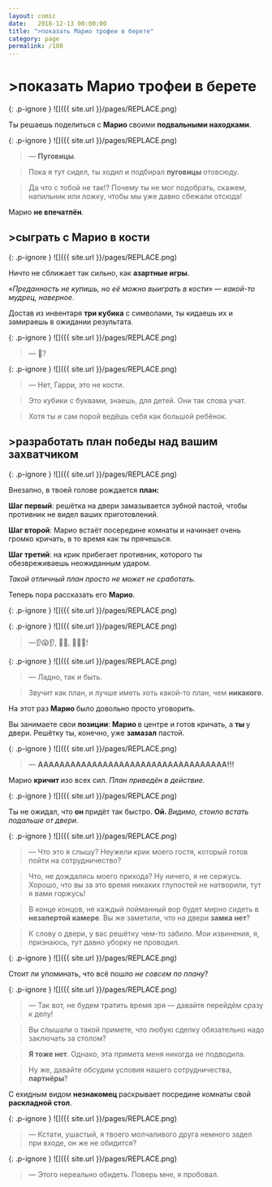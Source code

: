 ```yaml
---
layout: comic
date:   2018-12-13 00:00:00 
title: ">показать Марио трофеи в берете"
category: page
permalink: /100
---
```

# >показать Марио трофеи в берете

{: .p-ignore }
![]({{ site.url }}/pages/REPLACE.png)

Ты решаешь поделиться с <strong>Марио </strong>своими <strong>подвальными находками</strong>.

{: .p-ignore }
![]({{ site.url }}/pages/REPLACE.png)

<blockquote>— <strong>Пуговицы</strong>.</blockquote>

<blockquote>Пока я тут сидел, ты ходил и подбирал <strong>пуговицы </strong>отовсюду. </blockquote>

<blockquote>Да что с тобой не так!? Почему ты не мог подобрать, скажем, напильник или ложку, чтобы мы уже давно сбежали отсюда!</blockquote>

Марио <strong>не впечатлён</strong>.

## >сыграть с Марио в кости

{: .p-ignore }
![]({{ site.url }}/pages/REPLACE.png)

Ничто не сближает так сильно, как <strong>азартные игры</strong>. 

«<em>Преданность не купишь, но её можно выиграть в кости</em>» — <em>какой-то мудрец, наверное</em>.

Достав из инвентаря <strong>три кубика</strong> с символами, ты кидаешь их и замираешь в ожидании результата.

{: .p-ignore }
![]({{ site.url }}/pages/REPLACE.png)

<blockquote>— 🎲?</blockquote>

{: .p-ignore }
![]({{ site.url }}/pages/REPLACE.png)

<blockquote>— Нет, Гарри, это не кости. </blockquote>

<blockquote>Это кубики с буквами, знаешь, для детей. Они так слова учат.</blockquote>

<blockquote>Хотя ты и сам порой ведёшь себя как большой ребёнок.</blockquote>

## >разработать план победы над вашим захватчиком

{: .p-ignore }
![]({{ site.url }}/pages/REPLACE.png)

Внезапно, в твоей голове рождается <strong>план:</strong>

<strong>Шаг первый</strong>: решётка на двери замазывается зубной пастой, чтобы противник не видел ваших приготовлений.

<strong>Шаг второй</strong>: Марио встаёт посередине комнаты и начинает очень громко кричать, в то время как ты прячешься.

<strong>Шаг третий</strong>: на крик прибегает противник, которого ты обезвреживаешь неожиданным ударом.

<em>Такой отличный план просто не может не сработать.</em>

Теперь пора рассказать его <strong>Марио</strong>.

{: .p-ignore }
![]({{ site.url }}/pages/REPLACE.png)

{: .p-ignore }
![]({{ site.url }}/pages/REPLACE.png)

<blockquote>—👂😱👂, 🤖🏃, 🤡👊🤖!</blockquote>

{: .p-ignore }
![]({{ site.url }}/pages/REPLACE.png)

<blockquote>— Ладно, так и быть. </blockquote>

<blockquote>Звучит как план, и лучше иметь хоть какой-то план, чем <strong>никакого</strong>.</blockquote>

На этот раз <strong>Марио </strong>было довольно просто уговорить. 

Вы занимаете свои <strong>позиции</strong>: <strong>Марио </strong>в центре и готов кричать, а <strong>ты </strong>у двери. Решётку ты, конечно, уже <strong>замазал</strong> пастой.

{: .p-ignore }
![]({{ site.url }}/pages/REPLACE.png)

<blockquote>— <strong>ААААААААААААААААААААААААААААААААААА!!!</strong></blockquote>

Марио <strong>кричит </strong>изо всех сил. <em>План приведён в действие.</em>

{: .p-ignore }
![]({{ site.url }}/pages/REPLACE.png)

Ты не ожидал, что <strong>он </strong>придёт так быстро. <strong>Ой. </strong><em>Видимо, стоило встать подальше от двери.</em>

{: .p-ignore }
![]({{ site.url }}/pages/REPLACE.png)

<blockquote>— Что это я слышу? Неужели крик моего гостя, который готов пойти на сотрудничество?</blockquote>

<blockquote>Что, не дождались моего прихода? Ну ничего, я не сержусь. Хорошо, что вы за это время никаких глупостей не натворили, тут я вами горжусь! </blockquote>

<blockquote>В конце концов, не каждый пойманный вор будет мирно сидеть в <strong>незапертой камере</strong>. Вы же заметили, что на двери <strong>замка нет</strong>?</blockquote>

<blockquote>К слову о двери, у вас решётку чем-то забило. Мои извинения, я, признаюсь, тут давно уборку не проводил.</blockquote>

{: .p-ignore }
![]({{ site.url }}/pages/REPLACE.png)

Стоит ли упоминать, что всё пошло <em>не совсем по плану</em>?

{: .p-ignore }
![]({{ site.url }}/pages/REPLACE.png)

<blockquote>— Так вот, не будем тратить время зря — давайте перейдём сразу к делу!</blockquote>

<blockquote>Вы слышали о такой примете, что любую сделку обязательно надо заключать за столом?</blockquote>

<blockquote><strong>Я тоже нет</strong>. Однако, эта примета меня никогда не подводила.</blockquote>

<blockquote>Ну же, давайте обсудим условия нашего сотрудничества, <strong>партнёры</strong>?</blockquote>

С ехидным видом <strong>незнакомец </strong>раскрывает посредине комнаты свой <strong>раскладной стол</strong>.

{: .p-ignore }
![]({{ site.url }}/pages/REPLACE.png)

<blockquote>— Кстати, ушастый, я твоего молчаливого друга немного задел при входе, он же не обидится?</blockquote>

{: .p-ignore }
![]({{ site.url }}/pages/REPLACE.png)

<blockquote>— Этого нереально обидеть. Поверь мне, я пробовал.</blockquote>

